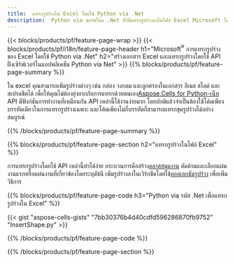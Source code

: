 ```yaml
---
title:  แทรกรูปร่างใน Excel โดยใช้ Python via .Net
description:  Python via ซอร์สโค้ด .Net ที่วิธีแทรกรูปร่างลงในไฟล์ Excel Microsoft โดยใช้ Python via .Net Library
---
```

{{< blocks/products/pf/feature-page-wrap >}}
{{< blocks/products/pf/i18n/feature-page-header h1="Microsoft<sup>&reg;</sup> การแทรกรูปร่างของ Excel โดยใช้ Python via .Net" h2="สร้างเอกสาร Excel และแทรกรูปร่างโดยใช้ API ฝั่งเซิร์ฟเวอร์ในแอปพลิเคชัน Python via Net" >}}
{{% blocks/products/pf/feature-page-summary %}}

 ใน excel คุณสามารถเพิ่มรูปร่างต่างๆ เช่น กล่อง วงกลม และลูกศรลงในเอกสาร อีเมล สไลด์ และสเปรดชีตได้ เพื่อให้คุณไม่ต้องยุ่งยากกับการแทรกด้วยตนเอง[Aspose.Cells for Python-เน็ท](https://releases.aspose.com/cells/python-net) API มีฟังก์ชันการทำงานที่เหมือนกัน API เหล่านี้ใช้งานง่ายมาก โดยปกติแล้วจำเป็นต้องใช้โค้ดเพียงบรรทัดเดียวในการแทรกรูปร่างเฉพาะ และโค้ดเพียงไม่กี่บรรทัดก็สามารถแทรกชุดรูปร่างได้อย่างสมบูรณ์

{{% /blocks/products/pf/feature-page-summary %}}

{{% blocks/products/pf/feature-page-section h2="แทรกรูปร่างในไฟล์ Excel" %}}

 การแทรกรูปร่างโดยใช้ API เหล่านี้ทำได้ง่าย กระบวนการคือสร้าง[คลาสสมุดงาน](https://reference.aspose.com/cells/python-net/aspose.cells/workbook/) คัดค้านและเลือกแผ่นงานแรกหรือแผ่นงานที่เกี่ยวข้องโดยระบุดัชนี เพิ่มรูปร่างลงในเวิร์กชีตโดยใช้[คอลเลกชันรูปร่าง](https://reference.aspose.com/cells/python-net/aspose.cells.drawing/shapecollection/) เพื่อเพิ่มวิธีการ

{{% blocks/products/pf/feature-page-code h3="Python via รหัส .Net เพื่อแทรกรูปร่างใน Excel" %}}

{{< gist "aspose-cells-gists" "7bb30376b4d40cdfd596286870fb9752" "InsertShape.py" >}}

{{% /blocks/products/pf/feature-page-code %}}

{{% /blocks/products/pf/feature-page-section %}}
